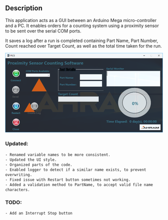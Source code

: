 ## Description

This application acts as a GUI between an Arduino Mega micro-controller and a PC.  It enables orders for a counting system using a 
proximity sensor to be sent over the serial COM ports. 

It saves a log after a run is completed containing Part Name, Part Number, Count 
reached over Target Count, as well as the total time taken for the run.

<p align="center"> 
	<img src="ProximitySensorCountingSoftware\PSCS.png" width="600" title="PSCS">  
</p>

### Updated:
	- Renamed variable names to be more consistent.
	- Updated the UI style.
	- Organized parts of the code.
	- Enabled logger to detect if a similar name exists, to prevent overwriting.
	- Fixed issue with Restart button sometimes not working.
	- Added a validation method to PartName, to accept valid file name characters.
	
### TODO:
	- Add an Interrupt Stop button
